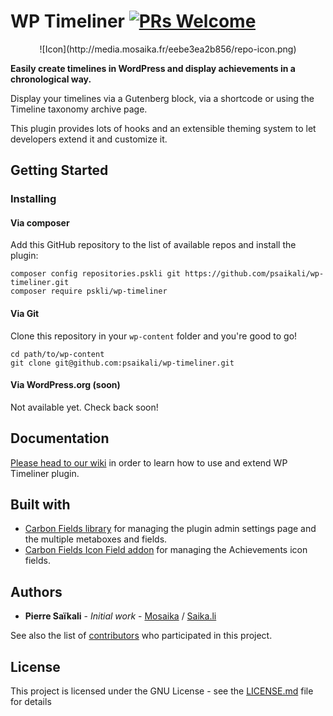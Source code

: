 # WP Timeliner [![PRs Welcome](https://img.shields.io/badge/PRs-welcome-brightgreen.svg?style=flat-square)](http://makeapullrequest.com)

<p align="center">![Icon](http://media.mosaika.fr/eebe3ea2b856/repo-icon.png)</p>

**Easily create timelines in WordPress and display achievements in a chronological way.**

Display your timelines via a Gutenberg block, via a shortcode or using the Timeline taxonomy archive page.

This plugin provides lots of hooks and an extensible theming system to let developers extend it and customize it.

## Getting Started

### Installing

#### Via composer
Add this GitHub repository to the list of available repos and install the plugin:
```
composer config repositories.pskli git https://github.com/psaikali/wp-timeliner.git
composer require pskli/wp-timeliner
```
#### Via Git
Clone this repository in your `wp-content` folder and you're good to go!
```
cd path/to/wp-content
git clone git@github.com:psaikali/wp-timeliner.git
```
#### Via WordPress.org (soon)
Not available yet. Check back soon!

## Documentation
[Please head to our wiki](https://github.com/psaikali/wp-timeliner/wiki) in order to learn how to use and extend WP Timeliner plugin.

## Built with

- [Carbon Fields library](https://carbonfields.net) for managing the plugin admin settings page and the multiple metaboxes and fields.
- [Carbon Fields Icon Field addon](https://github.com/htmlburger/carbon-field-icon) for managing the Achievements icon fields.


## Authors

* **Pierre Saïkali** - *Initial work* - [Mosaika](https://mosaika.fr) / [Saika.li](https://saika.li)

See also the list of [contributors](https://github.com/psaikali/wp-timeliner/graphs/contributors) who participated in this project.

## License

This project is licensed under the GNU License - see the [LICENSE.md](LICENSE.md) file for details